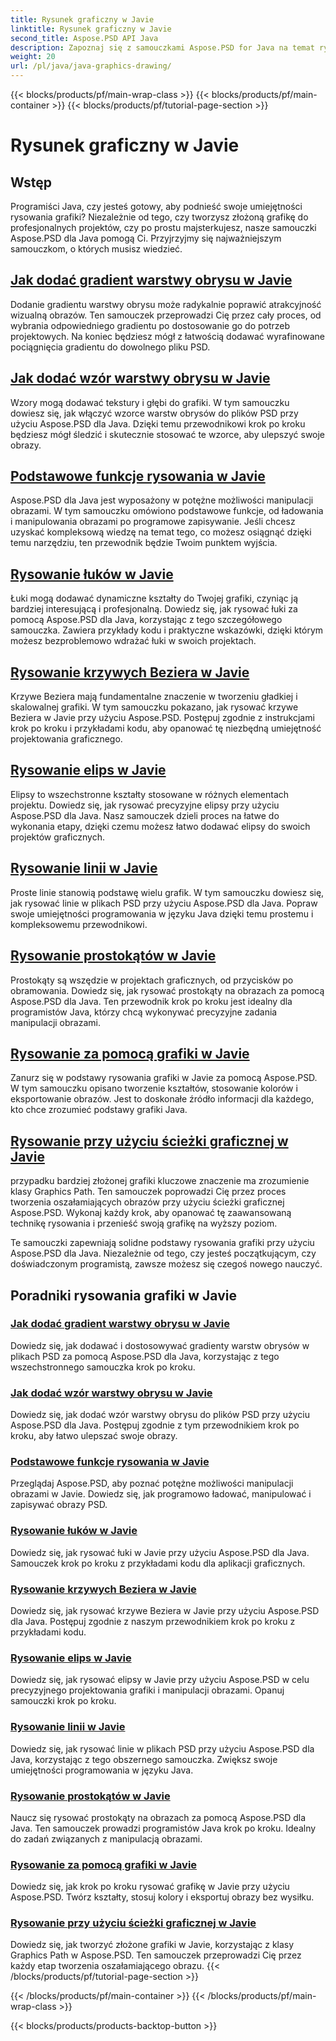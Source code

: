 ```yaml
---
title: Rysunek graficzny w Javie
linktitle: Rysunek graficzny w Javie
second_title: Aspose.PSD API Java
description: Zapoznaj się z samouczkami Aspose.PSD for Java na temat rysowania grafiki. Naucz się dodawać obrysy, rysować kształty i manipulować plikami PSD, korzystając z przewodników krok po kroku.
weight: 20
url: /pl/java/java-graphics-drawing/
---
```


{{< blocks/products/pf/main-wrap-class >}}
{{< blocks/products/pf/main-container >}}
{{< blocks/products/pf/tutorial-page-section >}}

# Rysunek graficzny w Javie


## Wstęp

Programiści Java, czy jesteś gotowy, aby podnieść swoje umiejętności rysowania grafiki? Niezależnie od tego, czy tworzysz złożoną grafikę do profesjonalnych projektów, czy po prostu majsterkujesz, nasze samouczki Aspose.PSD dla Java pomogą Ci. Przyjrzyjmy się najważniejszym samouczkom, o których musisz wiedzieć.

## [Jak dodać gradient warstwy obrysu w Javie](./add-stroke-layer-gradient/)

Dodanie gradientu warstwy obrysu może radykalnie poprawić atrakcyjność wizualną obrazów. Ten samouczek przeprowadzi Cię przez cały proces, od wybrania odpowiedniego gradientu po dostosowanie go do potrzeb projektowych. Na koniec będziesz mógł z łatwością dodawać wyrafinowane pociągnięcia gradientu do dowolnego pliku PSD.

## [Jak dodać wzór warstwy obrysu w Javie](./add-stroke-layer-pattern/)

Wzory mogą dodawać tekstury i głębi do grafiki. W tym samouczku dowiesz się, jak włączyć wzorce warstw obrysów do plików PSD przy użyciu Aspose.PSD dla Java. Dzięki temu przewodnikowi krok po kroku będziesz mógł śledzić i skutecznie stosować te wzorce, aby ulepszyć swoje obrazy.

## [Podstawowe funkcje rysowania w Javie](./core-drawing-features/)

Aspose.PSD dla Java jest wyposażony w potężne możliwości manipulacji obrazami. W tym samouczku omówiono podstawowe funkcje, od ładowania i manipulowania obrazami po programowe zapisywanie. Jeśli chcesz uzyskać kompleksową wiedzę na temat tego, co możesz osiągnąć dzięki temu narzędziu, ten przewodnik będzie Twoim punktem wyjścia.

## [Rysowanie łuków w Javie](./drawing-arcs/)

Łuki mogą dodawać dynamiczne kształty do Twojej grafiki, czyniąc ją bardziej interesującą i profesjonalną. Dowiedz się, jak rysować łuki za pomocą Aspose.PSD dla Java, korzystając z tego szczegółowego samouczka. Zawiera przykłady kodu i praktyczne wskazówki, dzięki którym możesz bezproblemowo wdrażać łuki w swoich projektach.

## [Rysowanie krzywych Beziera w Javie](./drawing-bezier-curves/)

Krzywe Beziera mają fundamentalne znaczenie w tworzeniu gładkiej i skalowalnej grafiki. W tym samouczku pokazano, jak rysować krzywe Beziera w Javie przy użyciu Aspose.PSD. Postępuj zgodnie z instrukcjami krok po kroku i przykładami kodu, aby opanować tę niezbędną umiejętność projektowania graficznego.

## [Rysowanie elips w Javie](./drawing-ellipses/)

Elipsy to wszechstronne kształty stosowane w różnych elementach projektu. Dowiedz się, jak rysować precyzyjne elipsy przy użyciu Aspose.PSD dla Java. Nasz samouczek dzieli proces na łatwe do wykonania etapy, dzięki czemu możesz łatwo dodawać elipsy do swoich projektów graficznych.

## [Rysowanie linii w Javie](./drawing-lines/)

Proste linie stanowią podstawę wielu grafik. W tym samouczku dowiesz się, jak rysować linie w plikach PSD przy użyciu Aspose.PSD dla Java. Popraw swoje umiejętności programowania w języku Java dzięki temu prostemu i kompleksowemu przewodnikowi.

## [Rysowanie prostokątów w Javie](./drawing-rectangles/)

Prostokąty są wszędzie w projektach graficznych, od przycisków po obramowania. Dowiedz się, jak rysować prostokąty na obrazach za pomocą Aspose.PSD dla Java. Ten przewodnik krok po kroku jest idealny dla programistów Java, którzy chcą wykonywać precyzyjne zadania manipulacji obrazami.

## [Rysowanie za pomocą grafiki w Javie](./drawing-using-graphics/)

Zanurz się w podstawy rysowania grafiki w Javie za pomocą Aspose.PSD. W tym samouczku opisano tworzenie kształtów, stosowanie kolorów i eksportowanie obrazów. Jest to doskonałe źródło informacji dla każdego, kto chce zrozumieć podstawy grafiki Java.

## [Rysowanie przy użyciu ścieżki graficznej w Javie](./drawing-using-graphics-path/)

przypadku bardziej złożonej grafiki kluczowe znaczenie ma zrozumienie klasy Graphics Path. Ten samouczek poprowadzi Cię przez proces tworzenia oszałamiających obrazów przy użyciu ścieżki graficznej Aspose.PSD. Wykonaj każdy krok, aby opanować tę zaawansowaną technikę rysowania i przenieść swoją grafikę na wyższy poziom.

Te samouczki zapewniają solidne podstawy rysowania grafiki przy użyciu Aspose.PSD dla Java. Niezależnie od tego, czy jesteś początkującym, czy doświadczonym programistą, zawsze możesz się czegoś nowego nauczyć.

## Poradniki rysowania grafiki w Javie
### [Jak dodać gradient warstwy obrysu w Javie](./add-stroke-layer-gradient/)
Dowiedz się, jak dodawać i dostosowywać gradienty warstw obrysów w plikach PSD za pomocą Aspose.PSD dla Java, korzystając z tego wszechstronnego samouczka krok po kroku.
### [Jak dodać wzór warstwy obrysu w Javie](./add-stroke-layer-pattern/)
Dowiedz się, jak dodać wzór warstwy obrysu do plików PSD przy użyciu Aspose.PSD dla Java. Postępuj zgodnie z tym przewodnikiem krok po kroku, aby łatwo ulepszać swoje obrazy.
### [Podstawowe funkcje rysowania w Javie](./core-drawing-features/)
Przeglądaj Aspose.PSD, aby poznać potężne możliwości manipulacji obrazami w Javie. Dowiedz się, jak programowo ładować, manipulować i zapisywać obrazy PSD.
### [Rysowanie łuków w Javie](./drawing-arcs/)
Dowiedz się, jak rysować łuki w Javie przy użyciu Aspose.PSD dla Java. Samouczek krok po kroku z przykładami kodu dla aplikacji graficznych.
### [Rysowanie krzywych Beziera w Javie](./drawing-bezier-curves/)
Dowiedz się, jak rysować krzywe Beziera w Javie przy użyciu Aspose.PSD dla Java. Postępuj zgodnie z naszym przewodnikiem krok po kroku z przykładami kodu.
### [Rysowanie elips w Javie](./drawing-ellipses/)
Dowiedz się, jak rysować elipsy w Javie przy użyciu Aspose.PSD w celu precyzyjnego projektowania grafiki i manipulacji obrazami. Opanuj samouczki krok po kroku.
### [Rysowanie linii w Javie](./drawing-lines/)
Dowiedz się, jak rysować linie w plikach PSD przy użyciu Aspose.PSD dla Java, korzystając z tego obszernego samouczka. Zwiększ swoje umiejętności programowania w języku Java.
### [Rysowanie prostokątów w Javie](./drawing-rectangles/)
Naucz się rysować prostokąty na obrazach za pomocą Aspose.PSD dla Java. Ten samouczek prowadzi programistów Java krok po kroku. Idealny do zadań związanych z manipulacją obrazami.
### [Rysowanie za pomocą grafiki w Javie](./drawing-using-graphics/)
Dowiedz się, jak krok po kroku rysować grafikę w Javie przy użyciu Aspose.PSD. Twórz kształty, stosuj kolory i eksportuj obrazy bez wysiłku.
### [Rysowanie przy użyciu ścieżki graficznej w Javie](./drawing-using-graphics-path/)
Dowiedz się, jak tworzyć złożone grafiki w Javie, korzystając z klasy Graphics Path w Aspose.PSD. Ten samouczek przeprowadzi Cię przez każdy etap tworzenia oszałamiającego obrazu.
{{< /blocks/products/pf/tutorial-page-section >}}

{{< /blocks/products/pf/main-container >}}
{{< /blocks/products/pf/main-wrap-class >}}

{{< blocks/products/products-backtop-button >}}
